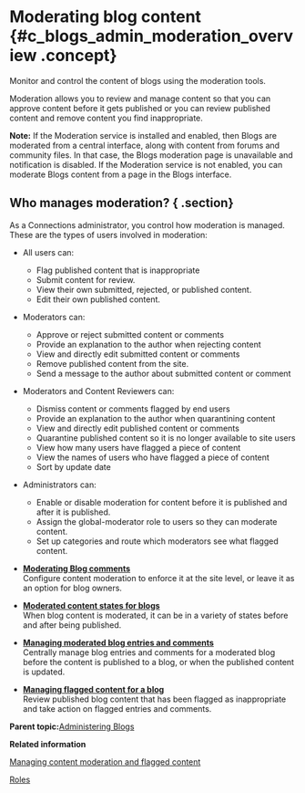 # Moderating blog content {#c_blogs_admin_moderation_overview .concept}

Monitor and control the content of blogs using the moderation tools.

Moderation allows you to review and manage content so that you can approve content before it gets published or you can review published content and remove content you find inappropriate.

**Note:** If the Moderation service is installed and enabled, then Blogs are moderated from a central interface, along with content from forums and community files. In that case, the Blogs moderation page is unavailable and notification is disabled. If the Moderation service is not enabled, you can moderate Blogs content from a page in the Blogs interface.

## Who manages moderation? { .section}

As a Connections administrator, you control how moderation is managed. These are the types of users involved in moderation:

-   All users can:
    -   Flag published content that is inappropriate
    -   Submit content for review.
    -   View their own submitted, rejected, or published content.
    -   Edit their own published content.
-   Moderators can:
    -   Approve or reject submitted content or comments
    -   Provide an explanation to the author when rejecting content
    -   View and directly edit submitted content or comments
    -   Remove published content from the site.
    -   Send a message to the author about submitted content or comment
-   Moderators and Content Reviewers can:
    -   Dismiss content or comments flagged by end users
    -   Provide an explanation to the author when quarantining content
    -   View and directly edit published content or comments
    -   Quarantine published content so it is no longer available to site users
    -   View how many users have flagged a piece of content
    -   View the names of users who have flagged a piece of content
    -   Sort by update date
-   Administrators can:
    -   Enable or disable moderation for content before it is published and after it is published.
    -   Assign the global-moderator role to users so they can moderate content.
    -   Set up categories and route which moderators see what flagged content.

-   **[Moderating Blog comments](../admin/t_admin_blogs_moderating_comments.md)**  
Configure content moderation to enforce it at the site level, or leave it as an option for blog owners.
-   **[Moderated content states for blogs](../admin/c_blogs_admin_moderation_states.md)**  
When blog content is moderated, it can be in a variety of states before and after being published.
-   **[Managing moderated blog entries and comments](../admin/t_admin_blogs_comments_UI.md)**  
Centrally manage blog entries and comments for a moderated blog before the content is published to a blog, or when the published content is updated.
-   **[Managing flagged content for a blog](../admin/t_blogs_admin_flagged_content.md)**  
Review published blog content that has been flagged as inappropriate and take action on flagged entries and comments.

**Parent topic:**[Administering Blogs](../admin/c_administering_blogs.md)

**Related information**  


[Managing content moderation and flagged content](../admin/t_admin_blogs_flag_inappropriate.md)

[Roles](../admin/r_admin_common_user_roles.md)

